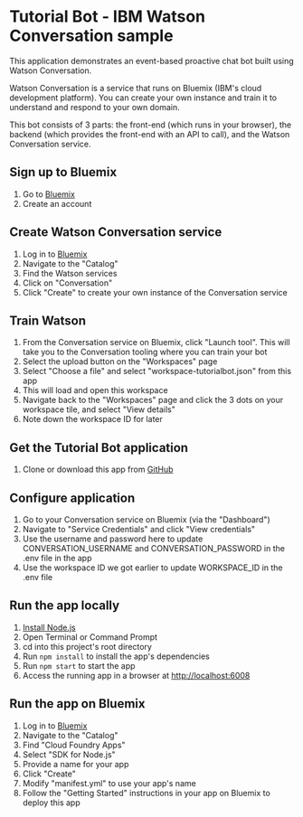 # Tutorial Bot - IBM Watson Conversation sample

This application demonstrates an event-based proactive chat bot built using Watson Conversation.

Watson Conversation is a service that runs on Bluemix (IBM's cloud development platform).  You can create your own instance and train it to understand and respond to your own domain.

This bot consists of 3 parts: the front-end (which runs in your browser), the backend (which provides the front-end with an API to call), and the Watson Conversation service.

## Sign up to Bluemix
1. Go to [Bluemix](console.ng.bluemix.net)
2. Create an account

## Create Watson Conversation service
1. Log in to [Bluemix](console.ng.bluemix.net)
2. Navigate to the "Catalog"
3. Find the Watson services
4. Click on "Conversation"
5. Click "Create" to create your own instance of the Conversation service

## Train Watson
1. From the Conversation service on Bluemix, click "Launch tool". This will take you to the Conversation tooling where you can train your bot
2. Select the upload button on the "Workspaces" page
3. Select "Choose a file" and select "workspace-tutorialbot.json" from this app
4. This will load and open this workspace
5. Navigate back to the "Workspaces" page and click the 3 dots on your workspace tile, and select "View details"
6. Note down the workspace ID for later

## Get the Tutorial Bot application
1. Clone or download this app from [GitHub](https://github.com/snrubnomis/tutorialbot)

## Configure application
1. Go to your Conversation service on Bluemix (via the "Dashboard")
2. Navigate to "Service Credentials" and click "View credentials"
3. Use the username and password here to update CONVERSATION_USERNAME and CONVERSATION_PASSWORD in the .env file in the app
4. Use the workspace ID we got earlier to update WORKSPACE_ID in the .env file

## Run the app locally
1. [Install Node.js](https://nodejs.org)
2. Open Terminal or Command Prompt
3. cd into this project's root directory
4. Run `npm install` to install the app's dependencies
5. Run `npm start` to start the app
6. Access the running app in a browser at <http://localhost:6008>

## Run the app on Bluemix
1. Log in to [Bluemix](console.ng.bluemix.net)
2. Navigate to the "Catalog"
3. Find "Cloud Foundry Apps"
4. Select "SDK for Node.js"
5. Provide a name for your app
6. Click "Create"
7. Modify "manifest.yml" to use your app's name
8. Follow the "Getting Started" instructions in your app on Bluemix to deploy this app
